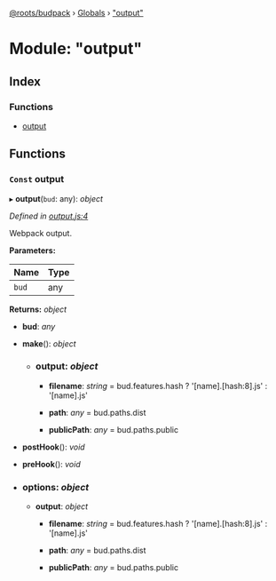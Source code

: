 [@roots/budpack](../README.md) › [Globals](../globals.md) › ["output"](_output_.md)

# Module: "output"

## Index

### Functions

* [output](_output_.md#const-output)

## Functions

### `Const` output

▸ **output**(`bud`: any): *object*

*Defined in [output.js:4](https://github.com/roots/bud-support/blob/5f43850/src/budpack/builder/webpack/output.js#L4)*

Webpack output.

**Parameters:**

Name | Type |
------ | ------ |
`bud` | any |

**Returns:** *object*

* **bud**: *any*

* **make**(): *object*

  * ### **output**: *object*

    * **filename**: *string* = bud.features.hash
        ? '[name].[hash:8].js'
        : '[name].js'

    * **path**: *any* = bud.paths.dist

    * **publicPath**: *any* = bud.paths.public

* **postHook**(): *void*

* **preHook**(): *void*

* ### **options**: *object*

  * **output**: *object*

    * **filename**: *string* = bud.features.hash
        ? '[name].[hash:8].js'
        : '[name].js'

    * **path**: *any* = bud.paths.dist

    * **publicPath**: *any* = bud.paths.public
